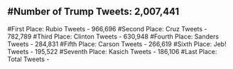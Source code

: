 #Number of Trump Tweets: 2,007,441
---
#First Place: Rubio Tweets - 966,696
#Second Place: Cruz Tweets - 782,789
#Third Place: Clinton Tweets - 630,948
#Fourth Place: Sanders Tweets - 284,831
#Fifth Place: Carson Tweets - 266,619
#Sixth Place: Jeb! Tweets - 195,522
#Seventh Place: Kasich Tweets - 186,106
#Last Place: Total Tweets -  
